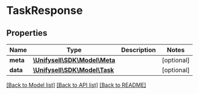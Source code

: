 # TaskResponse

## Properties
Name | Type | Description | Notes
------------ | ------------- | ------------- | -------------
**meta** | [**\Unifysell\SDK\Model\Meta**](Meta.md) |  | [optional] 
**data** | [**\Unifysell\SDK\Model\Task**](Task.md) |  | [optional] 

[[Back to Model list]](../../README.md#documentation-for-models) [[Back to API list]](../../README.md#documentation-for-api-endpoints) [[Back to README]](../../README.md)

